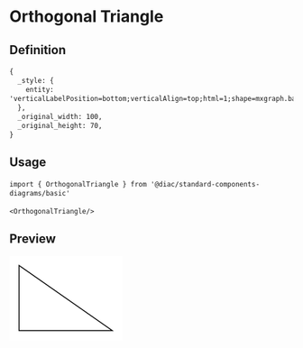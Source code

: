 # Orthogonal Triangle

## Definition

```
{
  _style: { 
    entity: 'verticalLabelPosition=bottom;verticalAlign=top;html=1;shape=mxgraph.basic.orthogonal_triangle',
  },
  _original_width: 100,
  _original_height: 70,
}
```

## Usage

```
import { OrthogonalTriangle } from '@diac/standard-components-diagrams/basic'

<OrthogonalTriangle/>
```

## Preview

<img src="./orthogonal-triangle.png" width="200"/>
